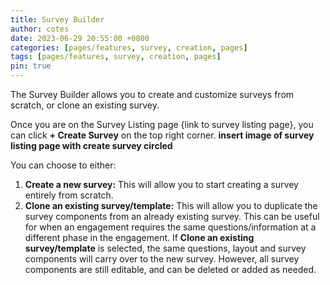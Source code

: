 ```yaml
---
title: Survey Builder
author: cotes
date: 2023-06-29 20:55:00 +0800
categories: [pages/features, survey, creation, pages]
tags: [pages/features, survey, creation, pages]
pin: true
---
```


The Survey Builder allows you to create and customize surveys from scratch, or clone an existing survey.  

Once you are on the Survey Listing page {link to survey listing page}, you can click **+ Create Survey** on the top right corner. 
**insert image of survey listing page with create survey circled**  

You can choose to either:
1. **Create a new survey:** This will allow you to start creating a survey entirely from scratch. 
2. **Clone an existing survey/template:** This will allow you to duplicate the survey components from an already existing survey. This can be useful for when an engagement requires the same questions/information at a different phase in the engagement. If **Clone an existing survey/template** is selected, the same questions, layout and survey components will carry over to the new survey. However, all survey components are still editable, and can be deleted or added as needed.  





